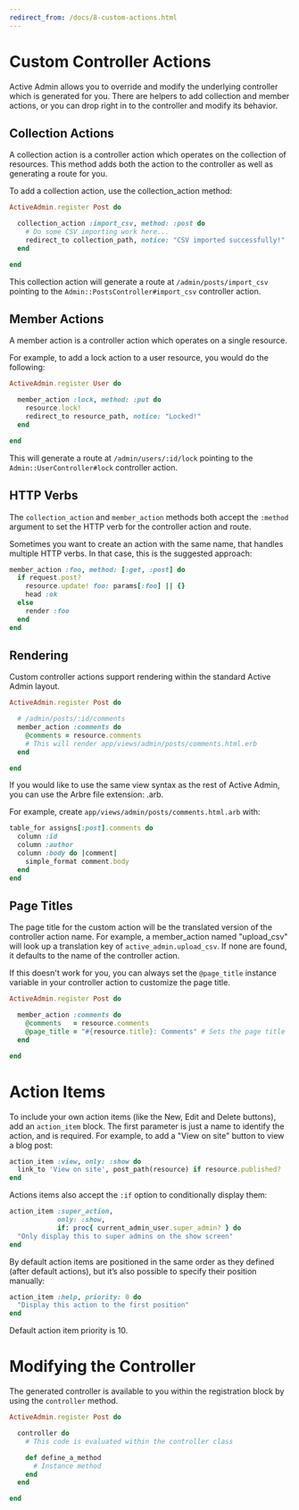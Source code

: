 ```yaml
---
redirect_from: /docs/8-custom-actions.html
---
```


# Custom Controller Actions

Active Admin allows you to override and modify the underlying controller which
is generated for you. There are helpers to add collection and member actions, or
you can drop right in to the controller and modify its behavior.

## Collection Actions

A collection action is a controller action which operates on the collection of
resources. This method adds both the action to the controller as well as
generating a route for you.

To add a collection action, use the collection_action method:

```ruby
ActiveAdmin.register Post do

  collection_action :import_csv, method: :post do
    # Do some CSV importing work here...
    redirect_to collection_path, notice: "CSV imported successfully!"
  end

end
```

This collection action will generate a route at `/admin/posts/import_csv`
pointing to the `Admin::PostsController#import_csv` controller action.

## Member Actions

A member action is a controller action which operates on a single resource.

For example, to add a lock action to a user resource, you would do the
following:

```ruby
ActiveAdmin.register User do

  member_action :lock, method: :put do
    resource.lock!
    redirect_to resource_path, notice: "Locked!"
  end

end
```

This will generate a route at `/admin/users/:id/lock` pointing to the
`Admin::UserController#lock` controller action.

## HTTP Verbs

The `collection_action` and `member_action` methods both accept the `:method`
argument to set the HTTP verb for the controller action and route.

Sometimes you want to create an action with the same name, that handles multiple
HTTP verbs. In that case, this is the suggested approach:

```ruby
member_action :foo, method: [:get, :post] do
  if request.post?
    resource.update! foo: params[:foo] || {}
    head :ok
  else
    render :foo
  end
end
```

## Rendering

Custom controller actions support rendering within the standard Active Admin
layout.

```ruby
ActiveAdmin.register Post do

  # /admin/posts/:id/comments
  member_action :comments do
    @comments = resource.comments
    # This will render app/views/admin/posts/comments.html.erb
  end

end
```

If you would like to use the same view syntax as the rest of Active Admin, you
can use the Arbre file extension: .arb.

For example, create `app/views/admin/posts/comments.html.arb` with:

```ruby
table_for assigns[:post].comments do
  column :id
  column :author
  column :body do |comment|
    simple_format comment.body
  end
end
```

## Page Titles

The page title for the custom action will be the translated version of
the controller action name. For example, a member_action named "upload_csv" will
look up a translation key of `active_admin.upload_csv`. If none are found, it
defaults to the name of the controller action.

If this doesn't work for you, you can always set the `@page_title` instance
variable in your controller action to customize the page title.

```ruby
ActiveAdmin.register Post do

  member_action :comments do
    @comments   = resource.comments
    @page_title = "#{resource.title}: Comments" # Sets the page title
  end

end
```

# Action Items

To include your own action items (like the New, Edit and Delete buttons), add an
`action_item` block. The first parameter is just a name to identify the action,
and is required. For example, to add a "View on site" button to view a blog
post:

```ruby
action_item :view, only: :show do
  link_to 'View on site', post_path(resource) if resource.published?
end
```

Actions items also accept the `:if` option to conditionally display them:

```ruby
action_item :super_action,
            only: :show,
            if: proc{ current_admin_user.super_admin? } do
  "Only display this to super admins on the show screen"
end
```

By default action items are positioned in the same order as they defined (after default actions),
but it’s also possible to specify their position manually:

```ruby
action_item :help, priority: 0 do
  "Display this action to the first position"
end
```

Default action item priority is 10.

# Modifying the Controller

The generated controller is available to you within the registration block by
using the `controller` method.

```ruby
ActiveAdmin.register Post do

  controller do
    # This code is evaluated within the controller class

    def define_a_method
      # Instance method
    end
  end

end
```
